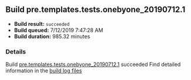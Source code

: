 ## Build pre.templates.tests.onebyone_20190712.1
- **Build result:** `succeeded`
- **Build queued:** 7/12/2019 7:47:28 AM
- **Build duration:** 985.32 minutes
### Details
Build [pre.templates.tests.onebyone_20190712.1](https://winappstudio.visualstudio.com/web/build.aspx?pcguid=a4ef43be-68ce-4195-a619-079b4d9834c2&builduri=vstfs%3a%2f%2f%2fBuild%2fBuild%2f29551) succeeded
Find detailed information in the [build log files](https://uwpctdiags.blob.core.windows.net/buildlogs/pre.templates.tests.onebyone_20190712.1_logs.zip)
